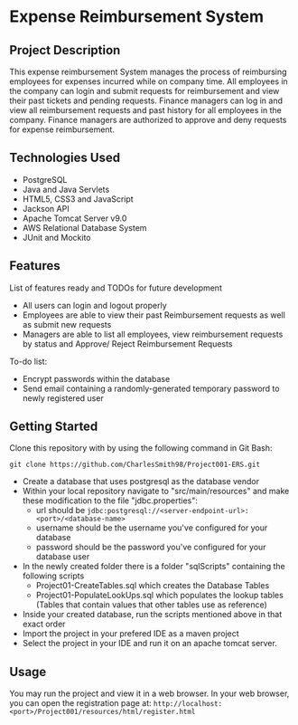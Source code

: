 # Expense Reimbursement System

## Project Description

This expense reimbursement System manages the process of reimbursing employees for expenses incurred while on company time. All employees in the company can login and submit requests for reimbursement and view their past tickets and pending requests. Finance managers can log in and view all reimbursement requests and past history for all employees in the company. Finance managers are authorized to approve and deny requests for expense reimbursement.

## Technologies Used

* PostgreSQL
* Java and Java Servlets
* HTML5, CSS3 and JavaScript 
* Jackson API
* Apache Tomcat Server v9.0
* AWS Relational Database System
* JUnit and Mockito

## Features

List of features ready and TODOs for future development
* All users can login and logout properly
* Employees are able to view their past Reimbursement requests as well as submit new requests
* Managers are able to list all employees, view reimbursement requests by status and Approve/ Reject Reimbursement Requests

To-do list:
* Encrypt passwords within the database
* Send email containing a randomly-generated temporary password to newly registered user 

## Getting Started

Clone this repository with by using the following command in Git Bash:

`git clone https://github.com/CharlesSmith98/Project001-ERS.git`

- Create a database that uses postgresql as the database vendor
- Within your local repository navigate to "src/main/resources" and make these modification to the file "jdbc.properties":
    - url should be `jdbc:postgresql://<server-endpoint-url>:<port>/<database-name>`
    - username should be the username you've configured for your database
    - password should be the password you've configured for your database user
- In the newly created folder there is a folder "sqlScripts" containing the following scripts
    - Project01-CreateTables.sql which creates the Database Tables
    - Project01-PopulateLookUps.sql which populates the lookup tables (Tables that contain values that other tables use as reference)
- Inside your created database, run the scripts mentioned above in that exact order
- Import the project in your prefered IDE as a maven project
- Select the project in your IDE and run it on an apache tomcat server.

## Usage

You may run the project and view it in a web browser. In your web browser, you can open the registration page at: `http://localhost:<port>/Project001/resources/html/register.html` 

